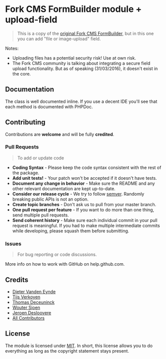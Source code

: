 # Fork CMS FormBuilder module + upload-field

> This is a copy of the [original Fork CMS FormBuilder](https://github.com/forkcms/forkcms), but in this one you can add "file or image-upload" field.

Notes:
* Uploading files has a potential security risk! Use at own risk.
* The Fork CMS community is talking about integrating a secure field upload functionality. But as of speaking (31/03/2016), it doesn't exist in the core.

## Documentation

The class is well documented inline. If you use a decent IDE you'll see that each method is documented with PHPDoc.

## Contributing

Contributions are **welcome** and will be fully **credited**.

### Pull Requests

> To add or update code

- **Coding Syntax** - Please keep the code syntax consistent with the rest of the package.
- **Add unit tests!** - Your patch won't be accepted if it doesn't have tests.
- **Document any change in behavior** - Make sure the README and any other relevant documentation are kept up-to-date.
- **Consider our release cycle** - We try to follow [semver](http://semver.org/). Randomly breaking public APIs is not an option.
- **Create topic branches** - Don't ask us to pull from your master branch.
- **One pull request per feature** - If you want to do more than one thing, send multiple pull requests.
- **Send coherent history** - Make sure each individual commit in your pull request is meaningful. If you had to make multiple intermediate commits while developing, please squash them before submitting.

### Issues

> For bug reporting or code discussions.

More info on how to work with GitHub on help.github.com.

## Credits

- [Dieter Vanden Eynde](https://github.com/dieterve)
- [Tijs Verkoyen](https://github.com/tijsverkoyen)
- [Thomas Deceuninck](https://github.com/decthomas)
- [Wouter Sioen](https://github.com/woutersioen)
- [Jeroen Desloovere](https://github.com/jeroendesloovere)
- [All Contributors](https://github.com/jeroendesloovere/fork-cms-module-formbuilder-upload-field/contributors)

## License

The module is licensed under [MIT](./LICENSE.md). In short, this license allows you to do everything as long as the copyright statement stays present.